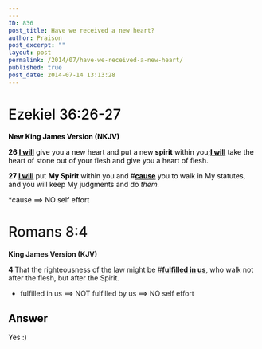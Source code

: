 ```yaml
---
---
ID: 836
post_title: Have we received a new heart?
author: Praison
post_excerpt: ""
layout: post
permalink: /2014/07/have-we-received-a-new-heart/
published: true
post_date: 2014-07-14 13:13:28
---
```

<h1 class="passage-display" style="font-weight: 500; color: #000000;"><span class="passage-display-bcv">Ezekiel 36:26-27</span></h1>
<p class="passage-display" style="font-weight: 500; color: #000000;"><strong><span class="passage-display-version">New King James Version (NKJV)</span></strong></p>
<p style="color: #000000;"><span id="en-NKJV-21386" class="text Ezek-36-26"><span class="versenum" style="font-weight: bold;">26 </span><span style="text-decoration: underline;"><strong>I will</strong></span> give you a new heart and put a new <strong>spirit</strong> within you;<span style="text-decoration: underline;"><strong>I will</strong></span> take the heart of stone out of your flesh and give you a heart of flesh. </span></p>
<p style="color: #000000;"><span id="en-NKJV-21387" class="text Ezek-36-27"><span class="versenum" style="font-weight: bold;">27 </span><span style="text-decoration: underline;"><strong>I will</strong></span> put <strong>My Spirit</strong> within you and #<span style="text-decoration: underline;"><strong>cause</strong></span> you to walk in My statutes, and you will keep My judgments and do <i>them.</i></span></p>
<p style="color: #000000;">*cause ==&gt; NO self effort</p>

<h1 class="passage-display" style="font-weight: 500;"><span class="passage-display-bcv">Romans 8:4</span></h1>
<p class="passage-display"><span style="font-weight: bold;">King James Version (KJV)</span></p>
<span id="en-KJV-28121" class="text Rom-8-4"><span class="versenum" style="font-weight: bold;">4 </span>That the righteousness of the law might be #<span style="text-decoration: underline;"><span style="font-weight: bold;">fulfilled in us</span></span>, who walk not after the flesh, but after the Spirit.</span>

* fulfilled in us ==&gt; NOT fulfilled by us ==&gt; NO self effort
<h2 style="color: #000000;">Answer</h2>
<p style="color: #000000;">Yes :)</p>